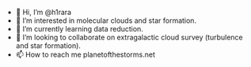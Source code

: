 - 👋 Hi, I’m @h1rara
- 👀 I’m interested in molecular clouds and star formation. 
- 🌱 I’m currently learning data reduction. 
- 💞️ I’m looking to collaborate on extragalactic cloud survey (turbulence and star formation). 
- 📫 How to reach me planetofthestorms.net

<!---
h1rara/h1rara is a ✨ special ✨ repository because its `README.md` (this file) appears on your GitHub profile.
You can click the Preview link to take a look at your changes.
--->
